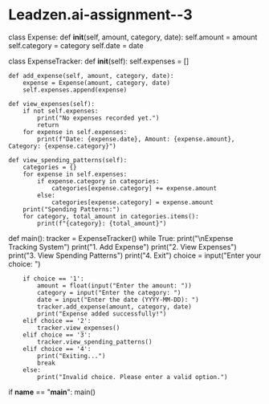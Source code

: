 # Leadzen.ai-assignment--3
class Expense:
    def __init__(self, amount, category, date):
        self.amount = amount
        self.category = category
        self.date = date

class ExpenseTracker:
    def __init__(self):
        self.expenses = []

    def add_expense(self, amount, category, date):
        expense = Expense(amount, category, date)
        self.expenses.append(expense)

    def view_expenses(self):
        if not self.expenses:
            print("No expenses recorded yet.")
            return
        for expense in self.expenses:
            print(f"Date: {expense.date}, Amount: {expense.amount}, Category: {expense.category}")

    def view_spending_patterns(self):
        categories = {}
        for expense in self.expenses:
            if expense.category in categories:
                categories[expense.category] += expense.amount
            else:
                categories[expense.category] = expense.amount
        print("Spending Patterns:")
        for category, total_amount in categories.items():
            print(f"{category}: {total_amount}")

def main():
    tracker = ExpenseTracker()
    while True:
        print("\nExpense Tracking System")
        print("1. Add Expense")
        print("2. View Expenses")
        print("3. View Spending Patterns")
        print("4. Exit")
        choice = input("Enter your choice: ")

        if choice == '1':
            amount = float(input("Enter the amount: "))
            category = input("Enter the category: ")
            date = input("Enter the date (YYYY-MM-DD): ")
            tracker.add_expense(amount, category, date)
            print("Expense added successfully!")
        elif choice == '2':
            tracker.view_expenses()
        elif choice == '3':
            tracker.view_spending_patterns()
        elif choice == '4':
            print("Exiting...")
            break
        else:
            print("Invalid choice. Please enter a valid option.")

if __name__ == "__main__":
    main()
